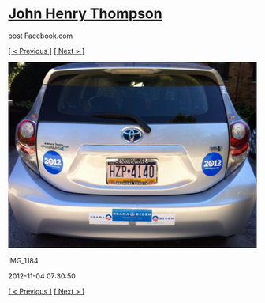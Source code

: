 # [John Henry Thompson](../README.md)
post Facebook.com

[[ < Previous ]](2012-11-04-1.md) [[ Next > ]](2012-10-12-3.md)

[![](../media/2012-11-04/Obama-2012-IMG_1184.jpg)](../README.md)

IMG_1184

2012-11-04 07:30:50

[[ < Previous ]](2012-11-04-1.md) [[ Next > ]](2012-10-12-3.md)